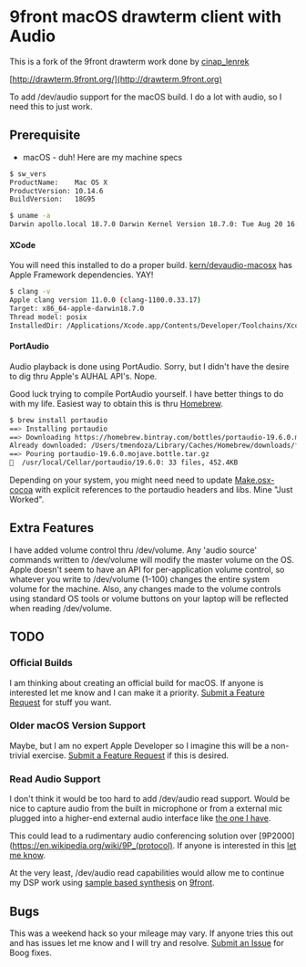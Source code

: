 # 9front macOS drawterm client with Audio
This is a fork of the 9front drawterm work done by [cinap_lenrek](http://felloff.net/usr/cinap_lenrek/)

[http://drawterm.9front.org/](http://drawterm.9front.org)

To add /dev/audio support for the macOS build.  I do a lot with audio, so I need this to just work.

## Prerequisite

* macOS - duh!  Here are my machine specs

```bash
$ sw_vers
ProductName:	Mac OS X
ProductVersion:	10.14.6
BuildVersion:	18G95

$ uname -a
Darwin apollo.local 18.7.0 Darwin Kernel Version 18.7.0: Tue Aug 20 16:57:14 PDT 2019; root:xnu-4903.271.2~2/RELEASE_X86_64 x86_64
```

#### XCode
You will need this installed to do a proper build.  [kern/devaudio-macosx](https://github.com/tmendoza/drawterm-macos-audio/blob/macos-audio/kern/devaudio-macosx.c) has Apple Framework dependencies.  YAY!

```bash
$ clang -v
Apple clang version 11.0.0 (clang-1100.0.33.17)
Target: x86_64-apple-darwin18.7.0
Thread model: posix
InstalledDir: /Applications/Xcode.app/Contents/Developer/Toolchains/XcodeDefault.xctoolchain/usr/bin
```

#### PortAudio
Audio playback is done using PortAudio.  Sorry, but I didn't have the desire to dig thru Apple's AUHAL API's.  Nope. 

Good luck trying to compile PortAudio yourself.  I have better things to do with my life.  Easiest way to obtain this is thru [Homebrew](https://brew.sh/).  

```bash
$ brew install portaudio
==> Installing portaudio
==> Downloading https://homebrew.bintray.com/bottles/portaudio-19.6.0.mojave.bottle.tar.gz
Already downloaded: /Users/tmendoza/Library/Caches/Homebrew/downloads/fcec114fb3bcd4d36e80451544371de751b76af689f0d52dcf260954f3a91784--portaudio-19.6.0.mojave.bottle.tar.gz
==> Pouring portaudio-19.6.0.mojave.bottle.tar.gz
🍺  /usr/local/Cellar/portaudio/19.6.0: 33 files, 452.4KB
```

Depending on your system, you might need need to update [Make.osx-cocoa](https://github.com/tmendoza/drawterm-macos-audio/blob/macos-audio/Make.osx-cocoa) with explicit references to the portaudio headers and libs.  Mine "Just Worked".  

## Extra Features
I have added volume control thru /dev/volume.  Any 'audio source' commands written to /dev/volume will modify the master volume on the OS.  Apple doesn't seem to have an API for per-application volume control, so whatever you write to /dev/volume (1-100) changes the entire system volume for the machine.    Also, any changes made to the volume controls using standard OS tools or volume buttons on your laptop will be reflected when reading /dev/volume.

## TODO
### Official Builds
I am thinking about creating an official build for macOS.  If anyone is interested let me know and I can make it a priority.  [Submit a Feature Request](https://github.com/tmendoza/drawterm-macos-audio/labels/enhancement) for stuff you want.

### Older macOS Version Support
Maybe, but I am no expert Apple Developer so I imagine this will be a non-trivial exercise.  [Submit a Feature Request](https://github.com/tmendoza/drawterm-macos-audio/labels/enhancement) if this is desired.

### Read Audio Support
I don't think it would be too hard to add /dev/audio read support.  Would be nice to capture audio from the built in microphone or from a external mic plugged into a higher-end external audio interface like [the one I have](https://focusrite.com/en/usb-c-audio-interface/clarett-usb/clarett-8pre-usb).

This could lead to a rudimentary audio conferencing solution over [9P2000](https://en.wikipedia.org/wiki/9P_(protocol).  If anyone is interested in this [let me know](https://github.com/tmendoza/drawterm-macos-audio/labels/enhancement).

At the very least, /dev/audio read capabilities would allow me to continue my DSP work using [sample based synthesis](https://en.wikipedia.org/wiki/Sample-based_synthesis) on [9front](http://9front.org/).

## Bugs
This was a weekend hack so your mileage may vary.   If anyone tries this out and has issues let me know and I will try and resolve.   [Submit an Issue](https://github.com/tmendoza/drawterm-macos-audio/issues) for Boog fixes.